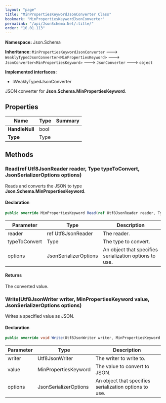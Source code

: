 ```yaml
---
layout: "page"
title: "MinPropertiesKeywordJsonConverter Class"
bookmark: "MinPropertiesKeywordJsonConverter"
permalink: "/api/JsonSchema.Net/:title/"
order: "10.01.113"
---
```

**Namespace:** Json.Schema

**Inheritance:**
`MinPropertiesKeywordJsonConverter`
 🡒 
`WeaklyTypedJsonConverter<MinPropertiesKeyword>`
 🡒 
`JsonConverter<MinPropertiesKeyword>`
 🡒 
`JsonConverter`
 🡒 
`object`

**Implemented interfaces:**

- IWeaklyTypedJsonConverter

JSON converter for **Json.Schema.MinPropertiesKeyword**.

## Properties

| Name | Type | Summary |
|---|---|---|
| **HandleNull** | bool |  |
| **Type** | Type |  |

## Methods

### Read(ref Utf8JsonReader reader, Type typeToConvert, JsonSerializerOptions options)

Reads and converts the JSON to type **Json.Schema.MinPropertiesKeyword**.

#### Declaration

```c#
public override MinPropertiesKeyword Read(ref Utf8JsonReader reader, Type typeToConvert, JsonSerializerOptions options)
```

| Parameter | Type | Description |
|---|---|---|
| reader | ref Utf8JsonReader | The reader. |
| typeToConvert | Type | The type to convert. |
| options | JsonSerializerOptions | An object that specifies serialization options to use. |


#### Returns

The converted value.

### Write(Utf8JsonWriter writer, MinPropertiesKeyword value, JsonSerializerOptions options)

Writes a specified value as JSON.

#### Declaration

```c#
public override void Write(Utf8JsonWriter writer, MinPropertiesKeyword value, JsonSerializerOptions options)
```

| Parameter | Type | Description |
|---|---|---|
| writer | Utf8JsonWriter | The writer to write to. |
| value | MinPropertiesKeyword | The value to convert to JSON. |
| options | JsonSerializerOptions | An object that specifies serialization options to use. |


